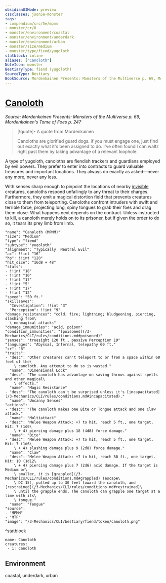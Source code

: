 ```yaml
---
obsidianUIMode: preview
cssclasses: json5e-monster
tags:
- compendium/src/5e/mpmm
- monster/cr/8
- monster/environment/coastal
- monster/environment/underdark
- monster/environment/urban
- monster/size/medium
- monster/type/fiend/yugoloth
statblock: inline
aliases: ["Canoloth"]
NoteIcon: monster
BestiaryType: fiend (yugoloth)
SourceType: Bestiary
BookSource: Mordenkainen Presents: Monsters of the Multiverse p. 69, Mordenkainen's Tome of Foes p. 247
---
```

# [Canoloth](3-Mechanics\CLI\bestiary\fiend/canoloth-mpmm.md)
*Source: Mordenkainen Presents: Monsters of the Multiverse p. 69, Mordenkainen's Tome of Foes p. 247*  

> [!quote]- A quote from Mordenkainen  
> 
> Canoloths are glorified guard dogs. If you must engage one, just find out exactly what it's been assigned to do. I've often found I can waltz right past them by taking advantage of a relevant loophole.

A type of yugoloth, canoloths are fiendish trackers and guardians employed by evil powers. They prefer to enter into contracts to guard valuable treasures and important locations. They always do exactly as asked—never any more, never any less.

With senses sharp enough to pinpoint the locations of nearby [invisible](conditions.md#invisible) creatures, canoloths respond unfailingly to any threat to their charges. Furthermore, they emit a magical distortion field that prevents creatures close to them from teleporting. Canoloths confront intruders with swift and terrible force, projecting long, spiny tongues to grab their foes and drag them close. What happens next depends on the contract. Unless instructed to kill, a canoloth merely holds on to its prisoner, but if given the order to do so, it tears its prey limb from limb.

```statblock
"name": "Canoloth (MPMM)"
"size": "Medium"
"type": "fiend"
"subtype": "yugoloth"
"alignment": "Typically  Neutral Evil"
"ac": !!int "16"
"hp": !!int "120"
"hit_dice": "16d8 + 48"
"stats":
- !!int "18"
- !!int "10"
- !!int "17"
- !!int "5"
- !!int "17"
- !!int "12"
"speed": "50 ft."
"skillsaves":
  "Investigation": !!int "3"
  "Perception": !!int "9"
"damage_resistances": "cold; fire; lightning; bludgeoning, piercing, slashing from\
  \ nonmagical attacks"
"damage_immunities": "acid, poison"
"condition_immunities": "[poisoned](/3-Mechanics/CLI/rules/conditions.md#poisoned)"
"senses": "truesight 120 ft., passive Perception 19"
"languages": "Abyssal, Infernal, telepathy 60 ft."
"cr": "8"
"traits":
- "desc": "Other creatures can't teleport to or from a space within 60 feet of the\
    \ canoloth. Any attempt to do so is wasted."
  "name": "Dimensional Lock"
- "desc": "The canoloth has advantage on saving throws against spells and other magical\
    \ effects."
  "name": "Magic Resistance"
- "desc": "The canoloth can't be surprised unless it's [incapacitated](/3-Mechanics/CLI/rules/conditions.md#incapacitated)."
  "name": "Uncanny Senses"
"actions":
- "desc": "The canoloth makes one Bite or Tongue attack and one Claw attack."
  "name": "Multiattack"
- "desc": "Melee Weapon Attack: +7 to hit, reach 5 ft., one target. Hit: 7 (1d6\
    \ + 4) piercing damage plus 18 (4d8) force damage."
  "name": "Bite"
- "desc": "Melee Weapon Attack: +7 to hit, reach 5 ft., one target. Hit: 7 (1d6\
    \ + 4) slashing damage plus 9 (2d8) force damage."
  "name": "Claw"
- "desc": "Melee Weapon Attack: +7 to hit, reach 30 ft., one target. Hit: 10 (1d12\
    \ + 4) piercing damage plus 7 (2d6) acid damage. If the target is Medium or\
    \ smaller, it is [grappled](/3-Mechanics/CLI/rules/conditions.md#grappled) (escape\
    \ DC 15), pulled up to 30 feet toward the canoloth, and [restrained](/3-Mechanics/CLI/rules/conditions.md#restrained)\
    \ until the grapple ends. The canoloth can grapple one target at a time with its\
    \ tongue."
  "name": "Tongue"
"source":
- "MPMM"
- "MTF"
"image": "/3-Mechanics/CLI/bestiary/fiend/token/canoloth.png"
```
^statblock

```encounter-table
name: Canoloth
creatures:
 - 1: Canoloth
```

## Environment

coastal, underdark, urban
